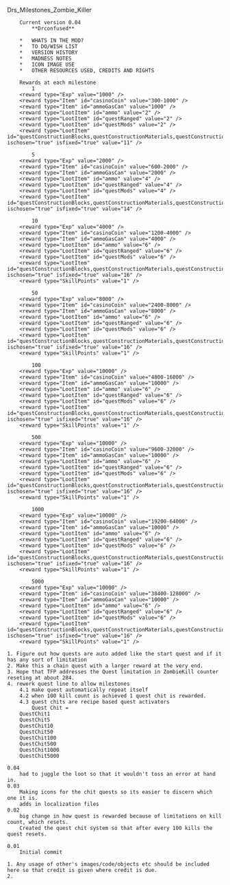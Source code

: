 Drs_Milestones_Zombie_Killer

		Current version 0.04
			**Drconfused**

<!-- ~~~~~~~~~~~~~~~~~~~~~~~~~~~~~~~~~~~~~~~~~~~~~~~~~~~~~~~~~~~~~~~~~~ -->
<!-- ~~~~~~~~~~~~~~~~~~~~~~~CONTENTS~~~~~~~~~~~~~~~~~~~~~~~~~~~~~~~~~~~ -->			
		* 	WHATS IN THE MOD?
		*	TO DO/WISH LIST
		*	VERSION HISTORY
		*	MADNESS NOTES
		*	ICON IMAGE USE
		*	OTHER RESOURCES USED, CREDITS AND RIGHTS

<!-- ~~~~~~~~~~~~~~~~~~~~~~~~~~~~~~~~~~~~~~~~~~~~~~~~~~~~~~~~~~~~~~~~~~ -->
<!-- ~~~~~~~~~~~~~~~~~~~~~~~WHATS IN THE MOD?~~~~~~~~~~~~~~~~~~~~~~~~~~ -->	

		Rewards at each milestone
			1
		<reward type="Exp" value="1000" />
		<reward type="Item" id="casinoCoin" value="300-1000" />
		<reward type="Item" id="ammoGasCan" value="1000" />
		<reward type="LootItem" id="ammo" value="2" />
		<reward type="LootItem" id="questRanged" value="2" />
		<reward type="LootItem" id="questMods" value="2" />
		<reward type="LootItem" id="questConstructionBlocks,questConstructionMaterials,questConstructionExtras" ischosen="true" isfixed="true" value="11" />

			5
		<reward type="Exp" value="2000" />
		<reward type="Item" id="casinoCoin" value="600-2000" />
		<reward type="Item" id="ammoGasCan" value="2000" />
		<reward type="LootItem" id="ammo" value="4" />
		<reward type="LootItem" id="questRanged" value="4" />
		<reward type="LootItem" id="questMods" value="4" />
		<reward type="LootItem" id="questConstructionBlocks,questConstructionMaterials,questConstructionExtras" ischosen="true" isfixed="true" value="14" />
			
			10
		<reward type="Exp" value="4000" />
		<reward type="Item" id="casinoCoin" value="1200-4000" />
		<reward type="Item" id="ammoGasCan" value="4000" />
		<reward type="LootItem" id="ammo" value="6" />
		<reward type="LootItem" id="questRanged" value="6" />
		<reward type="LootItem" id="questMods" value="6" />
		<reward type="LootItem" id="questConstructionBlocks,questConstructionMaterials,questConstructionExtras" ischosen="true" isfixed="true" value="16" />
		<reward type="SkillPoints" value="1" />

			50
		<reward type="Exp" value="8000" />
		<reward type="Item" id="casinoCoin" value="2400-8000" />
		<reward type="Item" id="ammoGasCan" value="8000" />
		<reward type="LootItem" id="ammo" value="6" />
		<reward type="LootItem" id="questRanged" value="6" />
		<reward type="LootItem" id="questMods" value="6" />
		<reward type="LootItem" id="questConstructionBlocks,questConstructionMaterials,questConstructionExtras" ischosen="true" isfixed="true" value="16" />
		<reward type="SkillPoints" value="1" />

			100
		<reward type="Exp" value="10000" />
		<reward type="Item" id="casinoCoin" value="4800-16000" />
		<reward type="Item" id="ammoGasCan" value="10000" />
		<reward type="LootItem" id="ammo" value="6" />
		<reward type="LootItem" id="questRanged" value="6" />
		<reward type="LootItem" id="questMods" value="6" />
		<reward type="LootItem" id="questConstructionBlocks,questConstructionMaterials,questConstructionExtras" ischosen="true" isfixed="true" value="16" />
		<reward type="SkillPoints" value="1" />

			500
		<reward type="Exp" value="10000" />
		<reward type="Item" id="casinoCoin" value="9600-32000" />
		<reward type="Item" id="ammoGasCan" value="10000" />
		<reward type="LootItem" id="ammo" value="6" />
		<reward type="LootItem" id="questRanged" value="6" />
		<reward type="LootItem" id="questMods" value="6" />
		<reward type="LootItem" id="questConstructionBlocks,questConstructionMaterials,questConstructionExtras" ischosen="true" isfixed="true" value="16" />
		<reward type="SkillPoints" value="1" />

			1000
		<reward type="Exp" value="10000" />
		<reward type="Item" id="casinoCoin" value="19200-64000" />
		<reward type="Item" id="ammoGasCan" value="10000" />
		<reward type="LootItem" id="ammo" value="6" />
		<reward type="LootItem" id="questRanged" value="6" />
		<reward type="LootItem" id="questMods" value="6" />
		<reward type="LootItem" id="questConstructionBlocks,questConstructionMaterials,questConstructionExtras" ischosen="true" isfixed="true" value="16" />
		<reward type="SkillPoints" value="1" />

			5000
		<reward type="Exp" value="10000" />
		<reward type="Item" id="casinoCoin" value="38400-128000" />
		<reward type="Item" id="ammoGasCan" value="10000" />
		<reward type="LootItem" id="ammo" value="6" />
		<reward type="LootItem" id="questRanged" value="6" />
		<reward type="LootItem" id="questMods" value="6" />
		<reward type="LootItem" id="questConstructionBlocks,questConstructionMaterials,questConstructionExtras" ischosen="true" isfixed="true" value="16" />
		<reward type="SkillPoints" value="1" />
		
		
	
<!-- ~~~~~~~~~~~~~~~~~~~~~~~~~~~~~~~~~~~~~~~~~~~~~~~~~~~~~~~~~~~~~~~~~~ -->
<!-- ~~~~~~~~~~~~~~~~~~~~~~~~TO DO/WISH LIST~~~~~~~~~~~~~~~~~~~~~~~~~~~ -->

	1. Figure out how quests are auto added like the start quest and if it has any sort of limitation
	2. Make this a chain quest with a larger reward at the very end.
	3. Hope that TFP addresses the Quest limitation in ZombieKill counter reseting at about 284.
	4. rework quest line to allow milestones 
		4.1 make quest automatically repeat itself
		4.2 when 100 kill count is achieved 1 quest chit is rewarded.
		4.3 quest chits are recipe based quest activators
			Quest Chit = 
		QuestChit1
		QuestChit5
		QuestChit10
		QuestChit50
		QuestChit100
		QuestChit500
		QuestChit1000
		QuestChit5000
		

<!-- ~~~~~~~~~~~~~~~~~~~~~~~~~~~~~~~~~~~~~~~~~~~~~~~~~~~~~~~~~~~~~~~~~~ -->
<!-- ~~~~~~~~~~~~~~~~~~~~~~~VERSION HISTORY~~~~~~~~~~~~~~~~~~~~~~~~~~~~ -->
	0.04
		had to juggle the loot so that it wouldn't toss an error at hand in.
	0.03
		Making icons for the chit quests so its easier to discern which one it is.
		adds in localization files
	0.02
		big change in how quest is rewarded because of limitations on kill count, which resets.
		Created the quest chit system so that after every 100 kills the quest resets.
		
	0.01	
		Initial commit
	
<!-- ~~~~~~~~~~~~~~~~~~~~~~~~~~~~~~~~~~~~~~~~~~~~~~~~~~~~~~~~~~~~~~~~~~ -->
<!-- ~~~~~~~~~~~~~~~~~~~~~~~MADNESS NOTES~~~~~~~~~~~~~~~~~~~~~~~~~~~~~~ -->			


<!-- ~~~~~~~~~~~~~~~~~~~~~~~~~~~~~~~~~~~~~~~~~~~~~~~~~~~~~~~~~~~~~~~~~~ -->
<!-- ~~~~~~~~~~~~~~~~~~~~~~~ICON IMAGE USE~~~~~~~~~~~~~~~~~~~~~~~~~~~~~ -->

	1. Any usage of other's images/code/objects etc should be included here so that credit is given where credit is due. 
	2. 
	
	
<!-- ~~~~~~~~~~~~~~~~~~~~~~~~~~~~~~~~~~~~~~~~~~~~~~~~~~~~~~~~~~~~~~~~~~ -->
<!-- ~~~~~~~~~~~OTHER RESOURCES USED, CREDITS AND RIGHTS~~~~~~~~~~~~~~~ -->


